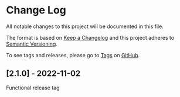 # Change Log

All notable changes to this project will be documented in this file.

The format is based on [Keep a Changelog](http://keepachangelog.com/) and this project adheres to [Semantic Versioning](http://semver.org/).

To see tags and releases, please go to [Tags](https://github.com/AlexJSully/Publication-Figures-Web-Scraping/tags) on [GitHub](https://github.com/AlexJSully/Publication-Figures-Web-Scraping).

## [2.1.0] - 2022-11-02

Functional release tag
